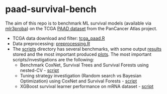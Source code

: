 # paad-survival-bench

The aim of this repo is to benchmark ML survival models (available via [mlr3proba](https://github.com/mlr-org/mlr3proba/)) on the TCGA [PAAD dataset](https://www.cbioportal.org/study/summary?id=paad_tcga_pan_can_atlas_2018) from the PanCancer Atlas project.

-   TCGA data download and filter: [tcga_paad.R](https://github.com/bblodfon/paad-survival-bench/blob/main/scripts/tcga_paad.R)
-   Data preprocessing: [preprocessing.R](https://github.com/bblodfon/paad-survival-bench/blob/main/scripts/preprocessing.R)
-   The [scripts](https://github.com/bblodfon/paad-survival-bench/tree/main/scripts) directory has several benchmarks, with some output [results](https://github.com/bblodfon/paad-survival-bench/tree/main/results) stored and the most important produced [plots](https://github.com/bblodfon/paad-survival-bench/tree/main/img).
The most important scripts/investigations are the following:
    - Benchmark CoxNet, Survival Trees and Survival Forests using nested-CV - [script](https://github.com/bblodfon/paad-survival-bench/blob/main/scripts/bench_nestedCV_v4.R)
    - Tuning strategy investigation (Random search vs Bayesian Optimization) using CoxNet and Survival Forests - [script](https://github.com/bblodfon/paad-survival-bench/blob/main/scripts/bayesian_vs_randomsearch.R)
    - XGBoost survival learner performance on mRNA dataset - [script](https://github.com/bblodfon/paad-survival-bench/blob/main/scripts/bench_xgboost_v2.R)

